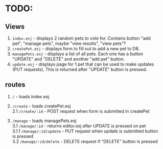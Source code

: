 # TODO:

## Views
1. `index.esj` - displays 2 random pets to vote for. Contains button "add pet", "manage pets", maybe "view results", "view pets"?
2. `createPet.esj` - displays form to fill out to add a new pet to DB.
3. `managePets.esj` - displays a list of all pets. Each one has a button "UPDATE" and "DELETE" and another "add pet" button.
4. `update.esj` - displays page for 1 pet that can be used to make updates (PUT requests). This is returned after "UPDATE" button is pressed.

## routes
1. `/` - loads index.esj  

2. `/create` - loads createPet.esj  
    2.1 `/create/:id` - POST request when form is submitted in createPet

3. `/manage` - loads managePets.esj  
   3.1 `/manage/:id` - returns editor.esj after UPDATE is pressed on pet  
     3.1.1 `/manage/:id/update` - PUT request when update is submitted button is pressed  
   3.2 `/manage/:id/delete` - DELETE request if "DELETE" button is pressed  
